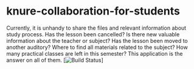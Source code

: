 # knure-collaboration-for-students
Currently, it is unhandy to share the files and relevant information about study process. Has the lesson been cancelled? Is there new valuable information about the teacher or subject? Has the lesson been moved to another auditory? Where to find all materials related to the subject? How many practical classes are left in this semester?  This application is the answer on all of them.
[![Build Status](https://travis-ci.org/afkgeolog/knure-collaboration-for-students.svg?branch=master)]


